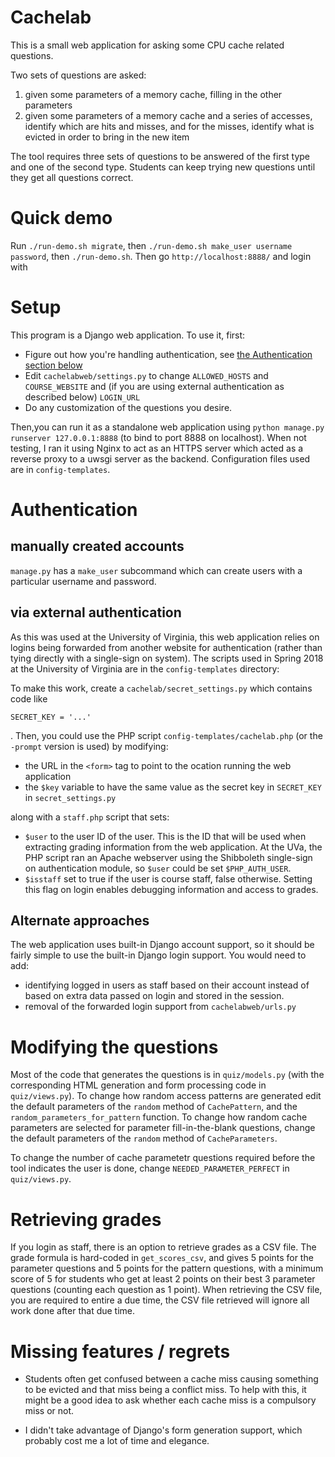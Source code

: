 # Cachelab

This is a small web application for asking some CPU cache related questions.

Two sets of questions are asked:

1.  given some parameters of a memory cache, filling in the other parameters
2.  given some parameters of a memory cache and a series of accesses, identify which are hits and misses, and for the misses, identify what is evicted in order to bring in the new item

The tool requires three sets of questions to be answered of the first type and one of the second type. Students can keep trying new questions until they get all questions correct.

# Quick demo

Run `./run-demo.sh migrate`, then `./run-demo.sh make_user username password`, then `./run-demo.sh`.
Then go `http://localhost:8888/` and login with 

# Setup

This program is a Django web application. To use it, first:

*  Figure out how you're handling authentication, see [the Authentication section below](#Authentication)
*  Edit `cachelabweb/settings.py` to change `ALLOWED_HOSTS` and `COURSE_WEBSITE` and (if you are using
   external authentication as described below) `LOGIN_URL`
*  Do any customization of the questions you desire.

Then,you can run it as a standalone web application using `python manage.py runserver 127.0.0.1:8888` (to bind to port 8888 on localhost). When not testing, I ran it using Nginx to act as an HTTPS server which acted as a reverse proxy to a uwsgi server as the backend. Configuration files used are in `config-templates`.

# Authentication

## manually created accounts

`manage.py` has a `make_user` subcommand which can create users with a particular username and password.

## via external authentication

As this was used at the University of Virginia, this web application relies on logins being forwarded from another website for authentication (rather
than tying directly with a single-sign on system). The scripts used in Spring 2018 at the University of Virginia are in the `config-templates` directory:

To make this work, create a `cachelab/secret_settings.py` which contains code like

    SECRET_KEY = '...'

. Then, you could use the PHP script `config-templates/cachelab.php` (or the `-prompt` version is used) by modifying:

*  the URL in the `<form>` tag to point to the ocation running the web application
*  the `$key` variable to have the same value as the secret key in `SECRET_KEY` in `secret_settings.py`

along with a `staff.php` script that sets:

*  `$user` to the user ID of the user. This is the ID that will be used when extracting grading information from the web application. At the UVa, the PHP script ran an Apache webserver using the Shibboleth single-sign on authentication module, so `$user` could be set `$PHP_AUTH_USER`.
*  `$isstaff` set to true if the user is course staff, false otherwise. Setting this flag on login enables debugging information and access to grades.

## Alternate approaches

The web application uses built-in Django account support, so it should be fairly simple to use the built-in Django login support. You would
need to add:

*  identifying logged in users as staff based on their account instead of based on extra data passed on login and stored in the session.
*  removal of the forwarded login support from `cachelabweb/urls.py`

# Modifying the questions

Most of the code that generates the questions is in `quiz/models.py` (with the corresponding HTML generation and form processing code in
`quiz/views.py`). To change how random access patterns are generated edit the default parameters of the `random` method of `CachePattern`,
and the `random_parameters_for_pattern` function. To change how random cache parameters are selected for parameter
fill-in-the-blank questions, change the default parameters of the `random` method of `CacheParameters`.

To change the number of cache parametetr questions required before the tool indicates the user is done, change `NEEDED_PARAMETER_PERFECT` in
`quiz/views.py`.

# Retrieving grades

If you login as staff, there is an option to retrieve grades as a CSV file. The grade formula is hard-coded in `get_scores_csv`, and
gives 5 points for the parameter questions and 5 points for the pattern questions, with a minimum score of 5 for students who get
at least 2 points on their best 3 parameter questions (counting each question as 1 point). When retrieving the CSV file, you are required
to entire a due time, the CSV file retrieved will ignore all work done after that due time.

# Missing features / regrets

*  Students often get confused between a cache miss causing something to be evicted and that miss being a conflict miss. To help with this, it might be a good idea to ask whether each cache miss is a compulsory miss or not.

*  I didn't take advantage of Django's form generation support, which probably cost me a lot of time and elegance.
